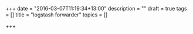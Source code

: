 +++
date = "2016-03-07T11:19:34+13:00"
description = ""
draft = true
tags = []
title = "logstash forwarder"
topics = []

+++

